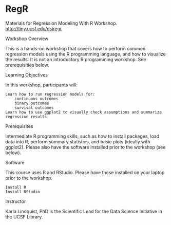 # RegR
Materials for Regression Modeling With R Workshop. http://tiny.ucsf.edu/dsiregr

Workshop Overview
 
This is a hands-on workshop that covers how to perform common regression models using the R programming language, and how to visualize the results. It is not an introductory R programming workshop. See prerequisities below.
 
Learning Objectives
 
In this workshop, participants will:

    Learn how to run regression models for:
        continuous outcomes
        binary outcomes
        survival outcomes
    Learn how to use ggplot2 to visually check assumptions and summarize regression results

 
Prerequisites
 
Intermediate R programming skills, such as how to install packages, load data into R, perform summary statistics, and basic plots (ideally with ggplot2). Please also have the software installed prior to the workshop (see below).
 
Software

This course uses R and RStudio. Please have these installed on your laptop prior to the workshop.

    Install R
    Install RStudio

Instructor

Karla Lindquist, PhD is the Scientific Lead for the Data Science Initiative in the UCSF Library. 
